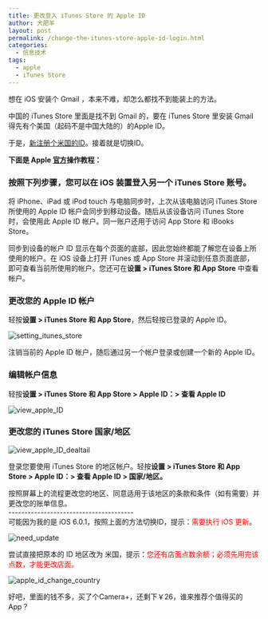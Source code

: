 ```yaml
---
title: 更改登入 iTunes Store 的 Apple ID
author: 大肥羊
layout: post
permalink: /change-the-itunes-store-apple-id-login.html
categories:
  - 信息技术
tags:
  - apple
  - iTunes Store
---
```

想在 iOS 安装个 Gmail ，本来不难，却怎么都找不到能装上的方法。

中国的 iTunes Store 里面是找不到 Gmail 的，要在 iTunes Store 里安装 Gmail 得先有个美国（起码不是中国大陆的）的Apple ID。  


  
于是，<a rel="external nofollow" href="http://tieba.baidu.com/p/1558509998" target="_blank">新注册个米国的ID</a>。接着就是切换ID。

**下面是 Apple <a rel="external nofollow" href="http://support.apple.com/kb/HT1311?viewlocale=zh_CN" target="_blank">官方</a>操作教程：**

### 按照下列步骤，您可以在 iOS 装置登入另一个 iTunes Store 账号。

将 iPhone、iPad 或 iPod touch 与电脑同步时，上次从该电脑访问 iTunes Store 所使用的 Apple ID 帐户会同步到移动设备。随后从该设备访问 iTunes Store 时，会使用此 Apple ID 帐户。同一账户还用于访问 App Store 和 iBooks Store。

同步到设备的帐户 ID 显示在每个页面的底部，因此您始终都能了解您在设备上所使用的帐户。在 iOS 设备上打开 iTunes 或 App Store 并滚动到任意页面底部，即可查看当前所使用的帐户。您还可在**设置 > iTunes Store 和 App Store** 中查看帐户。

### 更改您的 Apple ID 帐户

轻按**设置 > iTunes Store 和 App Store**，然后轻按已登录的 Apple ID。

![setting_itunes_store][1]

注销当前的 Apple ID 帐户，随后通过另一个帐户登录或创建一个新的 Apple ID。

### 编辑帐户信息

轻按**设置 > iTunes Store 和 App Store > Apple ID：> 查看 Apple ID**

![view_apple_ID][2]

### 更改您的 iTunes Store 国家/地区

![view_apple_ID_dealtail][3]

登录您要使用 iTunes Store 的地区帐户。轻按**设置 > iTunes Store 和 App Store > Apple ID：> 查看 Apple ID > 国家/地区。**

按照屏幕上的流程更改您的地区、同意适用于该地区的条款和条件（如有需要）并更改您的账单信息。  
\---\---\---\---\---\---\---\---\---\---\---\---\---  
可能因为我的是 iOS 6.0.1，按照上面的方法切换ID，提示：<span style="color: #ff0000;">需要执行 iOS 更新</span>。

![need_update][4]

尝试直接把原本的 ID 地区改为 米国，提示：<span style="color: #ff0000;">您还有店面点数余额；必须先用完该点数，才能更改店面。</span>

![apple_id_change_country][5]

好吧，里面的钱不多，买了个Camera+，还剩下￥26，谁来推荐个值得买的App？

 [1]: https://cyhour.com/wp-content/uploads/2013/12/setting_itunes_store.png
 [2]: https://cyhour.com/wp-content/uploads/2013/12/view_apple_ID.png
 [3]: https://cyhour.com/wp-content/uploads/2013/12/view_apple_ID_dealtail.png
 [4]: https://cyhour.com/wp-content/uploads/2013/12/need_update.jpg
 [5]: https://cyhour.com/wp-content/uploads/2013/12/apple_id_change_country.png